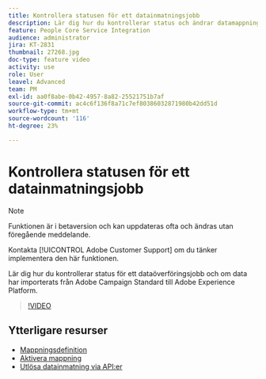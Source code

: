 ```yaml
---
title: Kontrollera statusen för ett datainmatningsjobb
description: Lär dig hur du kontrollerar status och ändrar datamappningen.
feature: People Core Service Integration
audience: administrator
jira: KT-2831
thumbnail: 27268.jpg
doc-type: feature video
activity: use
role: User
leavel: Advanced
team: PM
exl-id: aa0f8abe-0b42-4957-8a82-25521751b7af
source-git-commit: ac4c6f136f8a71c7ef80386032871980b42dd51d
workflow-type: tm+mt
source-wordcount: '116'
ht-degree: 23%

---
```


# Kontrollera statusen för ett datainmatningsjobb

>[!NOTE]
>
>Funktionen är i betaversion och kan uppdateras ofta och ändras utan föregående meddelande.
>
>Kontakta [!UICONTROL Adobe Customer Support] om du tänker implementera den här funktionen.

Lär dig hur du kontrollerar status för ett dataöverföringsjobb och om data har importerats från Adobe Campaign Standard till Adobe Experience Platform.

>[!VIDEO](https://video.tv.adobe.com/v/27268?quality=12&learn=on)

## Ytterligare resurser

* [Mappningsdefinition](https://experienceleague.adobe.com/docs/campaign-standard/using/integrating-with-adobe-cloud/adobe-experience-platform/data-connector/aep-mapping-definition.html)
* [Aktivera mappning](https://experienceleague.adobe.com/docs/campaign-standard/using/integrating-with-adobe-cloud/adobe-experience-platform/data-connector/aep-mapping-activation.html)
* [Utlösa datainmatning via API:er](https://experienceleague.adobe.com/docs/campaign-standard/using/integrating-with-adobe-cloud/adobe-experience-platform/data-connector/aep-triggering-data-ingestion.html)

